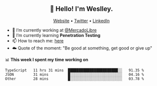 <h2 align="center">👋 Hello! I'm Weslley.</h2>
<p align="center">
  <a href="http://weslleyneri.com.br">Website</a> •
  <a href="https://twitter.com/Weslley_Neri">Twitter</a> •
  <a href="https://www.linkedin.com/in/weslley-neri-3658908b">LinkedIn</a>
</p>


- 🔭 I’m currently working at [@MercadoLibre](https://github.com/mercadolibre)
- 🌱 I’m currently learning **Penetration Testing**
- 📫 How to reach me: [here](mailto:weslley39@gmail.com)
- ☁️ Quote of the moment: "Be good at something, get good or give up"

📊 **This week I spent my time working on**
<!--START_SECTION:waka-->

```text
TypeScript   11 hrs 31 mins  ███████████████████████░░   91.35 %
JSON         31 mins         █░░░░░░░░░░░░░░░░░░░░░░░░   04.16 %
Other        28 mins         █░░░░░░░░░░░░░░░░░░░░░░░░   03.78 %
```

<!--END_SECTION:waka-->

<!-- Inspired by https://github.com/gruselhaus/gruselhaus -->